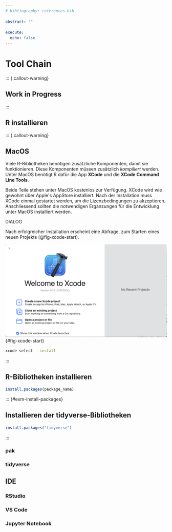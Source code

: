 ```yaml
---
# bibliography: references.bib

abstract: ""

execute: 
  echo: false
---
```


# Tool Chain

::: {.callout-warning}
## Work in Progress
:::

## R installieren

::: {.callout-warning}
## MacOS
Viele R-Bibliotheken benötigen zusätzliche Komponenten, damit sie funktionieren. Diese Komponenten müssen zusätzlich *kompiliert* werden. Unter MacOS benötigt R dafür die App **XCode** und die **XCode Command Line Tools**.

Beide Teile stehen unter MacOS kostenlos zur Verfügung. XCode wird wie gewohnt über Apple's AppStore installiert. Nach der Installation muss XCode einmal gestartet werden, um die Lizenzbedingungen zu akzeptieren. Anschliessend sollten die notwendigen Ergänzungen für die Entwicklung unter MacOS installiert werden.

DIALOG

Nach erfolgreicher Installation erscheint eine Abfrage, zum Starten eines neuen Projekts (@fig-xcode-start).

![XCode Start Dialog](figures/xcode-start.png){#fig-xcode-start}

```bash 
xcode-select --install
```


:::


## R-Bibliotheken installieren

```r
install.packages(package_name)
```

::: {#exm-install-packages}
## Installieren der tidyverse-Bibliotheken
```r
install.packages("tidyverse")
```
::: 


### pak

### tidyverse

## IDE

### RStudio

### VS Code

### Jupyter Notebook

